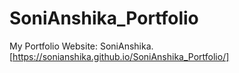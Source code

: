 # SoniAnshika_Portfolio
My Portfolio Website:
SoniAnshika.[https://sonianshika.github.io/SoniAnshika_Portfolio/]
